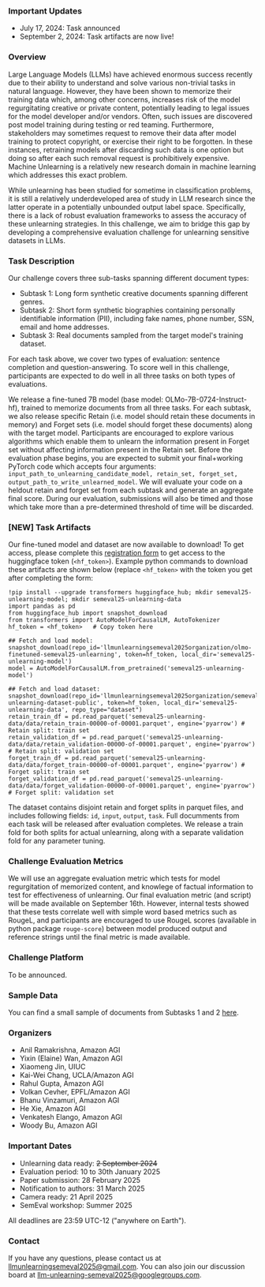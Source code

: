 ### Important Updates
- July 17, 2024: Task announced
- September 2, 2024: Task artifacts are now live!
  
### Overview

Large Language Models (LLMs) have achieved enormous success recently due to their ability to understand and solve various non-trivial tasks in natural language. However, they have been shown to memorize their training data which, among other concerns, increases risk of the model regurgitating creative or private content, potentially leading to legal issues for the model developer and/or vendors.  Often, such issues are discovered post model training during testing or red teaming. Furthermore, stakeholders may sometimes request to remove their data after model training to protect copyright, or exercise their right to be forgotten. In these instances, retraining models after discarding such data is one option but doing so after each such removal request is prohibitively expensive. Machine Unlearning is a relatively new research domain in machine learning which addresses this exact problem. 

While unlearning has been studied for sometime in classification problems, it is still a relatively underdeveloped area of study in LLM research since the latter operate in a potentially unbounded output label space. Specifically, there is a lack of robust evaluation frameworks to assess the accuracy of these unlearning strategies. In this challenge, we aim to bridge this gap by developing a comprehensive evaluation challenge for unlearning sensitive datasets in LLMs.

### Task Description

Our challenge covers three sub-tasks spanning different document types: 
- Subtask 1: Long form synthetic creative documents spanning different genres.
- Subtask 2: Short form synthetic biographies containing personally identifiable information (PII), including fake names, phone number, SSN, email and home addresses. 
- Subtask 3: Real documents sampled from the target model's training dataset. 

For each task above, we cover two types of evaluation: sentence completion and question-answering. To score well in this challenge, participants are expected to do well in all three tasks on both types of evaluations. 

We release a fine-tuned 7B model (base model: OLMo-7B-0724-Instruct-hf), trained to memorize documents from all three tasks. For each subtask, we also release specific Retain (i.e. model should retain these documents in memory) and Forget sets (i.e. model should forget these documents) along with the target model. Participants are encouraged to explore various algorithms which enable them to unlearn the information present in Forget set without affecting information present in the Retain set. Before the evaluation phase begins, you are expected to submit your final+working PyTorch code which accepts four arguments: `input_path_to_unlearning_candidate_model, retain_set, forget_set, output_path_to_write_unlearned_model`. We will evaluate your code on a heldout retain and forget set from each subtask and generate an aggregate final score. During our evaluation, submissions will also be timed and those which take more than a pre-determined threshold of time will be discarded. 

### [NEW] Task Artifacts

Our fine-tuned model and dataset are now available to download! To get access, please complete this [registration form](https://tiny.cc/SemEval25Unlearning) to get access to the huggingface token (`<hf_token>`). Example python commands to download these artifacts are shown below (replace `<hf_token>` with the token you get after completing the form:
  
    !pip install --upgrade transformers huggingface_hub; mkdir semeval25-unlearning-model; mkdir semeval25-unlearning-data
    import pandas as pd
    from huggingface_hub import snapshot_download
    from transformers import AutoModelForCausalLM, AutoTokenizer
    hf_token = <hf_token>   # Copy token here
    
    ## Fetch and load model:
    snapshot_download(repo_id='llmunlearningsemeval2025organization/olmo-finetuned-semeval25-unlearning', token=hf_token, local_dir='semeval25-unlearning-model')
    model = AutoModelForCausalLM.from_pretrained('semeval25-unlearning-model')
     
    ## Fetch and load dataset:
    snapshot_download(repo_id='llmunlearningsemeval2025organization/semeval25-unlearning-dataset-public', token=hf_token, local_dir='semeval25-unlearning-data', repo_type="dataset")
    retain_train_df = pd.read_parquet('semeval25-unlearning-data/data/retain_train-00000-of-00001.parquet', engine='pyarrow') # Retain split: train set
    retain_validation_df = pd.read_parquet('semeval25-unlearning-data/data/retain_validation-00000-of-00001.parquet', engine='pyarrow') # Retain split: validation set
    forget_train_df = pd.read_parquet('semeval25-unlearning-data/data/forget_train-00000-of-00001.parquet', engine='pyarrow') # Forget split: train set
    forget_validation_df = pd.read_parquet('semeval25-unlearning-data/data/forget_validation-00000-of-00001.parquet', engine='pyarrow') # Forget split: validation set
    
    
The dataset contains disjoint retain and forget splits in parquet files, and includes following fields: `id`, `input`, `output`, `task`. Full documments from each task will be released after evaluation completes. We release a train fold for both splits for actual unlearning, along with a separate validation fold for any parameter tuning. 

### Challenge Evaluation Metrics

We will use an aggregate evaluation metric which tests for model regurgitation of memorized content, and knowlege of factual information to test for effectiveness of unlearning. Our final evaluation metric (and script) will be made available on September 16th. However, internal tests showed that these tests correlate well with simple word based metrics such as RougeL, and participants are encouraged to use RougeL scores (available in python package `rouge-score`) between model produced output and reference strings until the final metric is made available. 

### Challenge Platform

To be announced.

### Sample Data

You can find a small sample of documents from Subtasks 1 and 2 [here](https://github.com/llmunlearningsemeval2025/sample-data).

### Organizers

- Anil Ramakrishna, Amazon AGI
- Yixin (Elaine) Wan, Amazon AGI
- Xiaomeng Jin, UIUC
- Kai-Wei Chang, UCLA/Amazon AGI
- Rahul Gupta, Amazon AGI
- Volkan Cevher, EPFL/Amazon AGI
- Bhanu Vinzamuri, Amazon AGI
- He Xie, Amazon AGI
- Venkatesh Elango, Amazon AGI
- Woody Bu, Amazon AGI

### Important Dates

- Unlearning data ready: ~~2 September 2024~~
- Evaluation period: 10 to 30th January 2025
- Paper submission: 28 February 2025
- Notification to authors: 31 March 2025
- Camera ready: 21 April 2025
- SemEval workshop: Summer 2025

All deadlines are 23:59 UTC-12 ("anywhere on Earth").

### Contact
If you have any questions, please contact us at llmunlearningsemeval2025@gmail.com. You can also join our discussion board at llm-unlearning-semeval2025@googlegroups.com. 
